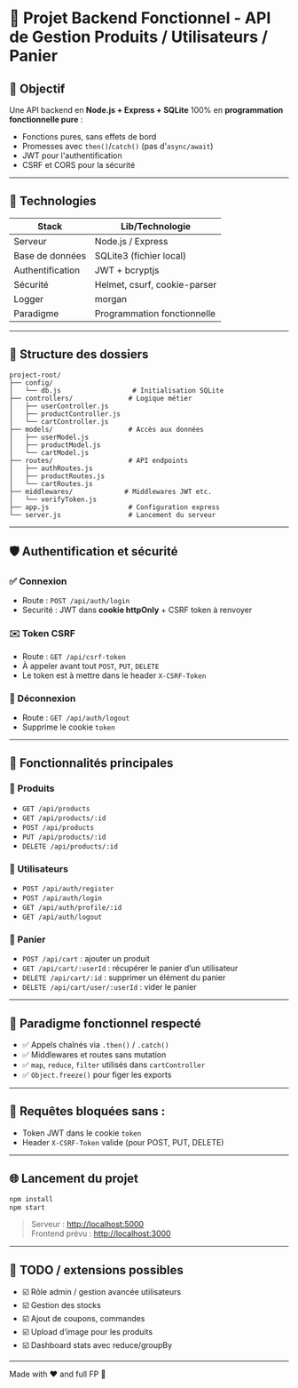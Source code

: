 # 📄 Projet Backend Fonctionnel - API de Gestion Produits / Utilisateurs / Panier

## 🚀 Objectif

Une API backend en **Node.js + Express + SQLite** 100% en **programmation fonctionnelle pure** :

- Fonctions pures, sans effets de bord
- Promesses avec `then()`/`catch()` (pas d'`async/await`)
- JWT pour l'authentification
- CSRF et CORS pour la sécurité

---

## 🧬 Technologies

| Stack            | Lib/Technologie              |
| ---------------- | ---------------------------- |
| Serveur          | Node.js / Express            |
| Base de données  | SQLite3 (fichier local)      |
| Authentification | JWT + bcryptjs               |
| Sécurité         | Helmet, csurf, cookie-parser |
| Logger           | morgan                       |
| Paradigme        | Programmation fonctionnelle  |

---

## 📂 Structure des dossiers

```
project-root/
├── config/
│   └── db.js                  # Initialisation SQLite
├── controllers/              # Logique métier
│   ├── userController.js
│   ├── productController.js
│   └── cartController.js
├── models/                   # Accès aux données
│   ├── userModel.js
│   ├── productModel.js
│   └── cartModel.js
├── routes/                   # API endpoints
│   ├── authRoutes.js
│   ├── productRoutes.js
│   └── cartRoutes.js
├── middlewares/             # Middlewares JWT etc.
│   └── verifyToken.js
├── app.js                    # Configuration express
└── server.js                 # Lancement du serveur
```

---

## 🛡️ Authentification et sécurité

### ✅ Connexion

- Route : `POST /api/auth/login`
- Securité : JWT dans **cookie httpOnly** + CSRF token à renvoyer

### ✉️ Token CSRF

- Route : `GET /api/csrf-token`
- À appeler avant tout `POST`, `PUT`, `DELETE`
- Le token est à mettre dans le header `X-CSRF-Token`

### 🚪 Déconnexion

- Route : `GET /api/auth/logout`
- Supprime le cookie `token`

---

## 💪 Fonctionnalités principales

### 📅 Produits

- `GET /api/products`
- `GET /api/products/:id`
- `POST /api/products`
- `PUT /api/products/:id`
- `DELETE /api/products/:id`

### 🤖 Utilisateurs

- `POST /api/auth/register`
- `POST /api/auth/login`
- `GET /api/auth/profile/:id`
- `GET /api/auth/logout`

### 🛂 Panier

- `POST /api/cart` : ajouter un produit
- `GET /api/cart/:userId` : récupérer le panier d’un utilisateur
- `DELETE /api/cart/:id` : supprimer un élément du panier
- `DELETE /api/cart/user/:userId` : vider le panier

---

## 🌟 Paradigme fonctionnel respecté

- ✅ Appels chaînés via `.then()` / `.catch()`
- ✅ Middlewares et routes sans mutation
- ✅ `map`, `reduce`, `filter` utilisés dans `cartController`
- ✅ `Object.freeze()` pour figer les exports

---

## 🚫 Requêtes bloquées sans :

- Token JWT dans le cookie `token`
- Header `X-CSRF-Token` valide (pour POST, PUT, DELETE)

---

## 🌐 Lancement du projet

```bash
npm install
npm start
```

> Serveur : [http://localhost:5000](http://localhost:5000)\
> Frontend prévu : [http://localhost:3000](http://localhost:3000)

---

## 🚀 TODO / extensions possibles

- ☑️ Rôle admin / gestion avancée utilisateurs
- ☑️ Gestion des stocks
- ☑️ Ajout de coupons, commandes
- ☑️ Upload d’image pour les produits
- ☑️ Dashboard stats avec reduce/groupBy

---

Made with ❤️ and full FP 🌟